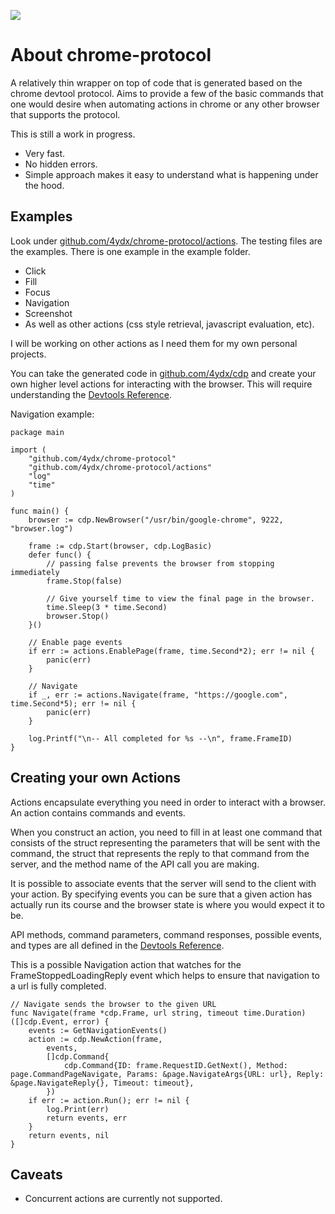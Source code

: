 [![](https://godoc.org/github.com/4ydx/chrome-protocol?status.svg)](http://godoc.org/github.com/4ydx/chrome-protocol)

# About chrome-protocol

A relatively thin wrapper on top of code that is generated based on
the chrome devtool protocol.  Aims to provide a few of the basic commands that
one would desire when automating actions in chrome or any other browser that
supports the protocol.

This is still a work in progress.

- Very fast.
- No hidden errors.
- Simple approach makes it easy to understand what is happening under the hood.

## Examples

Look under [github.com/4ydx/chrome-protocol/actions](https://github.com/4ydx/chrome-protocol/tree/master/actions).  The testing files are the examples.  There is one example in the example folder.

- Click
- Fill
- Focus
- Navigation
- Screenshot
- As well as other actions (css style retrieval, javascript evaluation, etc).

I will be working on other actions as I need them for my own personal projects.  

You can take the generated code in [github.com/4ydx/cdp](https://github.com/4ydx/cdp/tree/master/protocol) and create your own higher level actions for
interacting with the browser.  This will require understanding the [Devtools Reference](https://chromedevtools.github.io/devtools-protocol/tot).

Navigation example:

```
package main

import (
	"github.com/4ydx/chrome-protocol"
	"github.com/4ydx/chrome-protocol/actions"
	"log"
	"time"
)

func main() {
	browser := cdp.NewBrowser("/usr/bin/google-chrome", 9222, "browser.log")

	frame := cdp.Start(browser, cdp.LogBasic)
	defer func() {
		// passing false prevents the browser from stopping immediately
		frame.Stop(false)

		// Give yourself time to view the final page in the browser.
		time.Sleep(3 * time.Second)
		browser.Stop()
	}()

	// Enable page events
	if err := actions.EnablePage(frame, time.Second*2); err != nil {
		panic(err)
	}

	// Navigate
	if _, err := actions.Navigate(frame, "https://google.com", time.Second*5); err != nil {
		panic(err)
	}

	log.Printf("\n-- All completed for %s --\n", frame.FrameID)
}
```

## Creating your own Actions

Actions encapsulate everything you need in order to interact with a browser. An action contains commands and events.

When you construct an action, you need to fill in at least one command that consists of the struct representing the parameters that will be sent with the command,
the struct that represents the reply to that command from the server, and the method name of the API call you are making.

It is possible to associate events that the server will send to the client with your action.  By specifying events you can be sure that a given action has actually run its
course and the browser state is where you would expect it to be.

API methods, command parameters, command responses, possible events, and types are all defined in the [Devtools Reference](https://chromedevtools.github.io/devtools-protocol/tot).

This is a possible Navigation action that watches for the FrameStoppedLoadingReply event which helps to ensure that navigation to a url is fully completed.

```
// Navigate sends the browser to the given URL
func Navigate(frame *cdp.Frame, url string, timeout time.Duration) ([]cdp.Event, error) {
	events := GetNavigationEvents()
	action := cdp.NewAction(frame,
		events,
		[]cdp.Command{
			cdp.Command{ID: frame.RequestID.GetNext(), Method: page.CommandPageNavigate, Params: &page.NavigateArgs{URL: url}, Reply: &page.NavigateReply{}, Timeout: timeout},
		})
	if err := action.Run(); err != nil {
		log.Print(err)
		return events, err
	}
	return events, nil
}
```

## Caveats

- Concurrent actions are currently not supported.
